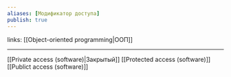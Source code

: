 ```yaml
---
aliases: [Модификатор доступа]
publish: true
---
```

links: [[Object-oriented programming|ООП]]

---

[[Private access (software)|Закрытый]]
[[Protected access (software)]]
[[Publict access (software)]]